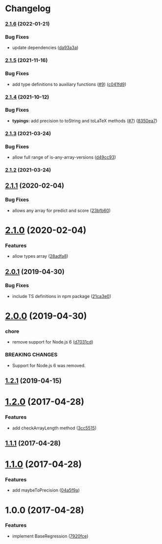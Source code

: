 # Changelog

### [2.1.6](https://www.github.com/mljs/regression-base/compare/v2.1.5...v2.1.6) (2022-01-21)


### Bug Fixes

* update dependencies ([da93a3a](https://www.github.com/mljs/regression-base/commit/da93a3a683d5931edce5c77eb6ef420de5a6ba6d))

### [2.1.5](https://www.github.com/mljs/regression-base/compare/v2.1.4...v2.1.5) (2021-11-16)


### Bug Fixes

* add type definitions to auxiliary functions ([#9](https://www.github.com/mljs/regression-base/issues/9)) ([c041fd9](https://www.github.com/mljs/regression-base/commit/c041fd9f7a6e6ad49477c2940a4344ba87d71a21))

### [2.1.4](https://www.github.com/mljs/regression-base/compare/v2.1.3...v2.1.4) (2021-10-12)


### Bug Fixes

* **typings:** add precision to toString and toLaTeX methods ([#7](https://www.github.com/mljs/regression-base/issues/7)) ([8350ea7](https://www.github.com/mljs/regression-base/commit/8350ea702cd043a7b32b918e7543d179c762d7a3))

### [2.1.3](https://www.github.com/mljs/regression-base/compare/v2.1.2...v2.1.3) (2021-03-24)


### Bug Fixes

* allow full range of is-any-array-versions ([d49cc93](https://www.github.com/mljs/regression-base/commit/d49cc93157037928bf1c2eb1949f7726f478d04f))

### [2.1.2](https://github.com/mljs/regression-base/compare/v2.1.1...v2.1.2) (2021-03-24)

## [2.1.1](https://github.com/mljs/regression-base/compare/v2.1.0...v2.1.1) (2020-02-04)


### Bug Fixes

* allows any array for predict and score ([23bfb60](https://github.com/mljs/regression-base/commit/23bfb607923985ade77aad33f76f09dc9e43e874))



# [2.1.0](https://github.com/mljs/regression-base/compare/v2.0.1...v2.1.0) (2020-02-04)


### Features

* allow types array ([28adfa8](https://github.com/mljs/regression-base/commit/28adfa86c8c7feb491565e060ee16705991e98cf))



## [2.0.1](https://github.com/mljs/regression-base/compare/v2.0.0...v2.0.1) (2019-04-30)


### Bug Fixes

* include TS definitions in npm package ([21ca3e0](https://github.com/mljs/regression-base/commit/21ca3e0))



# [2.0.0](https://github.com/mljs/regression-base/compare/v1.2.1...v2.0.0) (2019-04-30)


### chore

* remove support for Node.js 6 ([d7031cd](https://github.com/mljs/regression-base/commit/d7031cd))


### BREAKING CHANGES

* Support for Node.js 6 was removed.



## [1.2.1](https://github.com/mljs/regression-base/compare/v1.2.0...v1.2.1) (2019-04-15)



<a name="1.2.0"></a>
# [1.2.0](https://github.com/mljs/regression-base/compare/v1.1.1...v1.2.0) (2017-04-28)


### Features

* add checkArrayLength method ([3cc5515](https://github.com/mljs/regression-base/commit/3cc5515))



<a name="1.1.1"></a>
## [1.1.1](https://github.com/mljs/regression-base/compare/v1.1.0...v1.1.1) (2017-04-28)



<a name="1.1.0"></a>
# [1.1.0](https://github.com/mljs/regression-base/compare/v1.0.0...v1.1.0) (2017-04-28)


### Features

* add maybeToPrecision ([04a5f9a](https://github.com/mljs/regression-base/commit/04a5f9a))



<a name="1.0.0"></a>
# 1.0.0 (2017-04-28)


### Features

* implement BaseRegression ([7920fce](https://github.com/mljs/regression-base/commit/7920fce))
